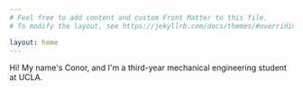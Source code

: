 ```yaml
---
# Feel free to add content and custom Front Matter to this file.
# To modify the layout, see https://jekyllrb.com/docs/themes/#overriding-theme-defaults

layout: home
---
```


Hi! My name's Conor, and I'm a third-year mechanical engineering student at UCLA. 

<object data="./files/Sefkow_Conor_Resume.pdf" width="1000" height="1000" type='application/pdf'></object>
